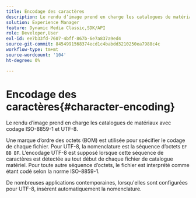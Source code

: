 ```yaml
---
title: Encodage des caractères
description: Le rendu d’image prend en charge les catalogues de matériaux avec codage ISO-8859-1 et UTF-8.
solution: Experience Manager
feature: Dynamic Media Classic,SDK/API
role: Developer,User
exl-id: ee7b33fd-7607-4bff-867b-6e7a837a9ed4
source-git-commit: 8454991568374ecd1c4babdd3210250ea7988c4c
workflow-type: tm+mt
source-wordcount: '104'
ht-degree: 0%

---
```


# Encodage des caractères{#character-encoding}

Le rendu d’image prend en charge les catalogues de matériaux avec codage ISO-8859-1 et UTF-8.

Une marque d’ordre des octets (BOM) est utilisée pour spécifier le codage de chaque fichier. Pour UTF-8, la nomenclature est la séquence d’octets `EF BB BF`. L’encodage UTF-8 est supposé lorsque cette séquence de caractères est détectée au tout début de chaque fichier de catalogue matériel. Pour toute autre séquence d’octets, le fichier est interprété comme étant codé selon la norme ISO-8859-1.

De nombreuses applications contemporaines, lorsqu&#39;elles sont configurées pour UTF-8, insèrent automatiquement la nomenclature.
